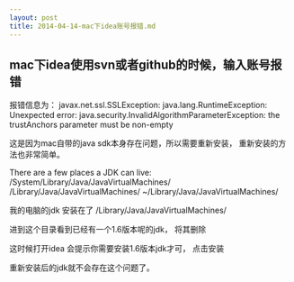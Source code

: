 ```yaml
---
layout: post
title: 2014-04-14-mac下idea账号报错.md
---
```


## mac下idea使用svn或者github的时候，输入账号报错

报错信息为： javax.net.ssl.SSLException: java.lang.RuntimeException: Unexpected error: java.security.InvalidAlgorithmParameterException: the trustAnchors parameter must be non-empty

这是因为mac自带的java sdk本身存在问题，所以需要重新安装， 重新安装的方法也非常简单。

There are a few places a JDK can live:
/System/Library/Java/JavaVirtualMachines/
/Library/Java/JavaVirtualMachines/
~/Library/Java/JavaVirtualMachines/

我的电脑的jdk 安装在了
/Library/Java/JavaVirtualMachines/

进到这个目录看到已经有一个1.6版本呢的jdk， 将其删除

这时候打开idea 会提示你需要安装1.6版本jdk才可， 点击安装

重新安装后的jdk就不会存在这个问题了。
